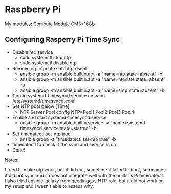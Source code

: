 # Raspberry Pi

My modules: Compute Module CM3+16Gb

## Configuring Rasperry Pi Time Sync

* Disable ntp service
  * sudo systemctl stop ntp
  * sudo systemctl disable ntp
* Remove ntp ntpdate sntp if present
  * ansible group -m ansible.builtin.apt -a "name=ntp state=absent" -b
  * ansible group -m ansible.builtin.apt -a "name=ntpdate state=absent" -b
  * ansible group -m ansible.builtin.apt -a "name=sntp state=absent" -b
* Config systemd-timesyncd.service on nano /etc/systemd/timesyncd.conf
* Set NTP pool below [Time]
  * NTP Server Pool config NTP=Pool1 Pool2 Pool3 Pool4
* Enable and start systemd-timesyncd.service
  * ansible group -m ansible.builtin.service -a "name=systemd-timesyncd.service state=started" -b
* Set timedatectl set-ntp true
  * ansible group -a "timedatectl set-ntp true" -b
* timedatectl to check if the sync and service is on
* Done!

Notes:

I tried to make ntp work, but it did not, sometime it failed to boot, sometimes it did not sync and it does not integrate well with the builtin's Pi timedatectl.
I also tried ansible-galaxy from [geerlingguy](https://github.com/geerlingguy/ansible-role-ntp) NTP role, but it did not work on my setup and I wasn't able to assess why.
